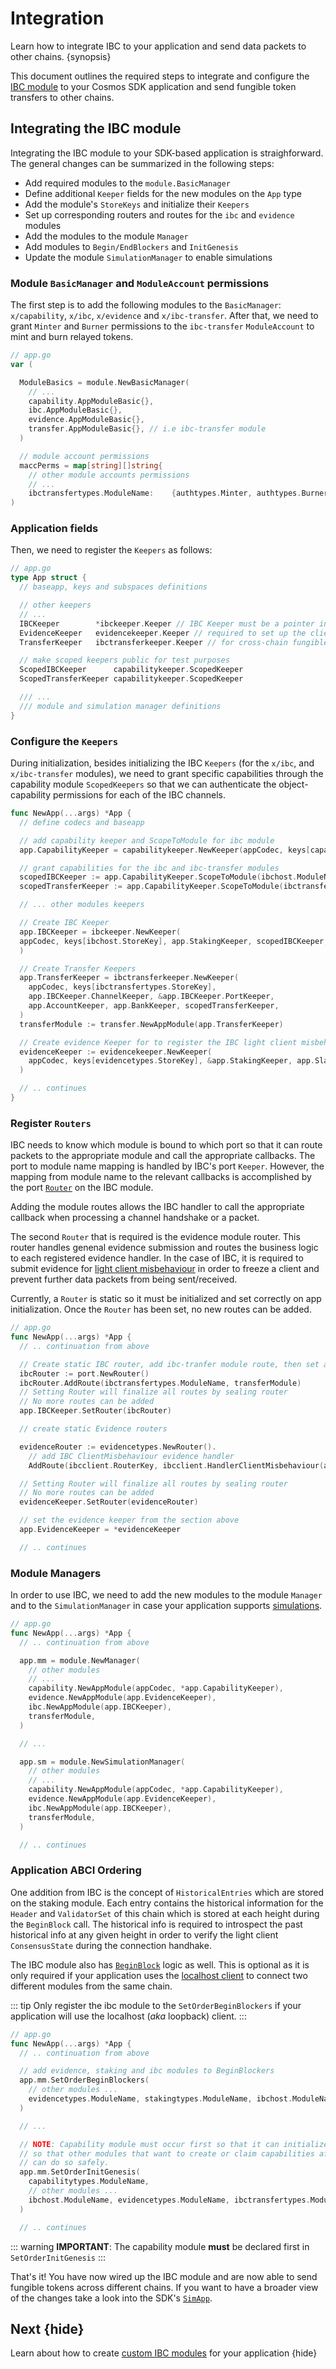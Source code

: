 <!--
order: 2
-->

# Integration

Learn how to integrate IBC to your application and send data packets to other chains. {synopsis}

This document outlines the required steps to integrate and configure the [IBC
module](https://github.com/cosmos/cosmos-sdk/tree/master/x/ibc) to your Cosmos SDK application and
send fungible token transfers to other chains.

## Integrating the IBC module

Integrating the IBC module to your SDK-based application is straighforward. The general changes can be summarized in the following steps:

- Add required modules to the `module.BasicManager`
- Define additional `Keeper` fields for the new modules on the `App` type
- Add the module's `StoreKeys` and initialize their `Keepers`
- Set up corresponding routers and routes for the `ibc` and `evidence` modules
- Add the modules to the module `Manager`
- Add modules to `Begin/EndBlockers` and `InitGenesis`
- Update the module `SimulationManager` to enable simulations

### Module `BasicManager` and `ModuleAccount` permissions

The first step is to add the following modules to the `BasicManager`: `x/capability`, `x/ibc`,
`x/evidence` and `x/ibc-transfer`. After that, we need to grant `Minter` and `Burner` permissions to
the `ibc-transfer` `ModuleAccount` to mint and burn relayed tokens.

```go
// app.go
var (

  ModuleBasics = module.NewBasicManager(
    // ...
    capability.AppModuleBasic{},
    ibc.AppModuleBasic{},
    evidence.AppModuleBasic{},
    transfer.AppModuleBasic{}, // i.e ibc-transfer module
  )

  // module account permissions
  maccPerms = map[string][]string{
    // other module accounts permissions
    // ...
    ibctransfertypes.ModuleName:    {authtypes.Minter, authtypes.Burner},
)
```

### Application fields

Then, we need to register the `Keepers` as follows:

```go
// app.go
type App struct {
  // baseapp, keys and subspaces definitions

  // other keepers
  // ...
  IBCKeeper        *ibckeeper.Keeper // IBC Keeper must be a pointer in the app, so we can SetRouter on it correctly
  EvidenceKeeper   evidencekeeper.Keeper // required to set up the client misbehaviour route
  TransferKeeper   ibctransferkeeper.Keeper // for cross-chain fungible token transfers

  // make scoped keepers public for test purposes
  ScopedIBCKeeper      capabilitykeeper.ScopedKeeper
  ScopedTransferKeeper capabilitykeeper.ScopedKeeper

  /// ...
  /// module and simulation manager definitions
}
```

### Configure the `Keepers`

During initialization, besides initializing the IBC `Keepers` (for the  `x/ibc`, and
`x/ibc-transfer` modules), we need to grant specific capabilities through the capability module
`ScopedKeepers` so that we can authenticate the object-capability permissions for each of the IBC
channels.

```go
func NewApp(...args) *App {
  // define codecs and baseapp

  // add capability keeper and ScopeToModule for ibc module
  app.CapabilityKeeper = capabilitykeeper.NewKeeper(appCodec, keys[capabilitytypes.StoreKey], memKeys[capabilitytypes.MemStoreKey])

  // grant capabilities for the ibc and ibc-transfer modules
  scopedIBCKeeper := app.CapabilityKeeper.ScopeToModule(ibchost.ModuleName)
  scopedTransferKeeper := app.CapabilityKeeper.ScopeToModule(ibctransfertypes.ModuleName)

  // ... other modules keepers

  // Create IBC Keeper
  app.IBCKeeper = ibckeeper.NewKeeper(
  appCodec, keys[ibchost.StoreKey], app.StakingKeeper, scopedIBCKeeper,
  )

  // Create Transfer Keepers
  app.TransferKeeper = ibctransferkeeper.NewKeeper(
    appCodec, keys[ibctransfertypes.StoreKey],
    app.IBCKeeper.ChannelKeeper, &app.IBCKeeper.PortKeeper,
    app.AccountKeeper, app.BankKeeper, scopedTransferKeeper,
  )
  transferModule := transfer.NewAppModule(app.TransferKeeper)

  // Create evidence Keeper for to register the IBC light client misbehaviour evidence route
  evidenceKeeper := evidencekeeper.NewKeeper(
    appCodec, keys[evidencetypes.StoreKey], &app.StakingKeeper, app.SlashingKeeper,
  )

  // .. continues
}
```

### Register `Routers`

IBC needs to know which module is bound to which port so that it can route packets to the
appropriate module and call the appropriate callbacks. The port to module name mapping is handled by
IBC's port `Keeper`. However, the mapping from module name to the relevant callbacks is accomplished
by the port
[`Router`](https://github.com/cosmos/cosmos-sdk/tree/master/x/ibc//core/05-port/types/router.go) on the
IBC module.

Adding the module routes allows the IBC handler to call the appropriate callback when processing a
channel handshake or a packet.

The second `Router` that is required is the evidence module router. This router handles genenal
evidence submission and routes the business logic to each registered evidence handler. In the case
of IBC, it is required to submit evidence for [light client
misbehaviour](https://github.com/cosmos/ics/tree/master/spec/ics-002-client-semantics#misbehaviour)
in order to freeze a client and prevent further data packets from being sent/received.

Currently, a `Router` is static so it must be initialized and set correctly on app initialization.
Once the `Router` has been set, no new routes can be added.

```go
// app.go
func NewApp(...args) *App {
  // .. continuation from above

  // Create static IBC router, add ibc-tranfer module route, then set and seal it
  ibcRouter := port.NewRouter()
  ibcRouter.AddRoute(ibctransfertypes.ModuleName, transferModule)
  // Setting Router will finalize all routes by sealing router
  // No more routes can be added
  app.IBCKeeper.SetRouter(ibcRouter)

  // create static Evidence routers

  evidenceRouter := evidencetypes.NewRouter().
    // add IBC ClientMisbehaviour evidence handler
    AddRoute(ibcclient.RouterKey, ibcclient.HandlerClientMisbehaviour(app.IBCKeeper.ClientKeeper))

  // Setting Router will finalize all routes by sealing router
  // No more routes can be added
  evidenceKeeper.SetRouter(evidenceRouter)

  // set the evidence keeper from the section above
  app.EvidenceKeeper = *evidenceKeeper

  // .. continues
```

### Module Managers

In order to use IBC, we need to add the new modules to the module `Manager` and to the `SimulationManager` in case your application supports [simulations](./../building-modules/simulator.md).

```go
// app.go
func NewApp(...args) *App {
  // .. continuation from above

  app.mm = module.NewManager(
    // other modules
    // ...
    capability.NewAppModule(appCodec, *app.CapabilityKeeper),
    evidence.NewAppModule(app.EvidenceKeeper),
    ibc.NewAppModule(app.IBCKeeper),
    transferModule,
  )

  // ...

  app.sm = module.NewSimulationManager(
    // other modules
    // ...
    capability.NewAppModule(appCodec, *app.CapabilityKeeper),
    evidence.NewAppModule(app.EvidenceKeeper),
    ibc.NewAppModule(app.IBCKeeper),
    transferModule,
  )

  // .. continues
```

### Application ABCI Ordering

One addition from IBC is the concept of `HistoricalEntries` which are stored on the staking module.
Each entry contains the historical information for the `Header` and `ValidatorSet` of this chain which is stored
at each height during the `BeginBlock` call. The historical info is required to introspect the
past historical info at any given height in order to verify the light client `ConsensusState` during the
connection handhake.

The IBC module also has
[`BeginBlock`](https://github.com/cosmos/cosmos-sdk/blob/master/x/ibc/core/02-client/abci.go) logic as
well. This is optional as it is only required if your application uses the [localhost
client](https://github.com/cosmos/ics/blob/master/spec/ics-009-loopback-client) to connect two
different modules from the same chain.

::: tip
Only register the ibc module to the `SetOrderBeginBlockers` if your application will use the
localhost (_aka_ loopback) client.
:::

```go
// app.go
func NewApp(...args) *App {
  // .. continuation from above

  // add evidence, staking and ibc modules to BeginBlockers
  app.mm.SetOrderBeginBlockers(
    // other modules ...
    evidencetypes.ModuleName, stakingtypes.ModuleName, ibchost.ModuleName,
  )

  // ...

  // NOTE: Capability module must occur first so that it can initialize any capabilities
  // so that other modules that want to create or claim capabilities afterwards in InitChain
  // can do so safely.
  app.mm.SetOrderInitGenesis(
    capabilitytypes.ModuleName,
    // other modules ...
    ibchost.ModuleName, evidencetypes.ModuleName, ibctransfertypes.ModuleName,
  )

  // .. continues
```

::: warning
**IMPORTANT**: The capability module **must** be declared first in `SetOrderInitGenesis`
:::

That's it! You have now wired up the IBC module and are now able to send fungible tokens across
different chains. If you want to have a broader view of the changes take a look into the SDK's
[`SimApp`](https://github.com/cosmos/cosmos-sdk/blob/master/simapp/app.go).

## Next {hide}

Learn about how to create [custom IBC modules](./custom.md) for your application {hide}

